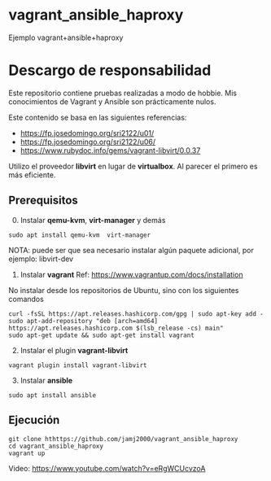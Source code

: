 # vagrant_ansible_haproxy
Ejemplo vagrant+ansible+haproxy


# Descargo de responsabilidad

Este repositorio contiene pruebas realizadas a modo de hobbie. Mis conocimientos de Vagrant y Ansible son prácticamente nulos.

Este contenido se basa en las siguientes referencias:

- https://fp.josedomingo.org/sri2122/u01/
- https://fp.josedomingo.org/sri2122/u06/ 
- https://www.rubydoc.info/gems/vagrant-libvirt/0.0.37

Utilizo el proveedor **libvirt** en lugar de **virtualbox**. Al parecer el primero es más eficiente.

## Prerequisitos

0. Instalar **qemu-kvm**, **virt-manager** y demás

```console
sudo apt install qemu-kvm  virt-manager
```

NOTA: puede ser que sea necesario instalar algún paquete adicional, por ejemplo: libvirt-dev


1. Instalar **vagrant**
   Ref: https://www.vagrantup.com/docs/installation

No instalar desde los repositorios de Ubuntu, sino con los siguientes comandos 

```console
curl -fsSL https://apt.releases.hashicorp.com/gpg | sudo apt-key add -
sudo apt-add-repository "deb [arch=amd64] https://apt.releases.hashicorp.com $(lsb_release -cs) main"
sudo apt-get update && sudo apt-get install vagrant
```

2. Instalar el plugin **vagrant-libvirt**

```console
vagrant plugin install vagrant-libvirt
```

3. Instalar **ansible**

```console
sudo apt install ansible
```

## Ejecución

```console
git clone hthttps://github.com/jamj2000/vagrant_ansible_haproxy
cd vagrant_ansible_haproxy
vagrant up
```

Video: https://www.youtube.com/watch?v=eRgWCUcvzoA
